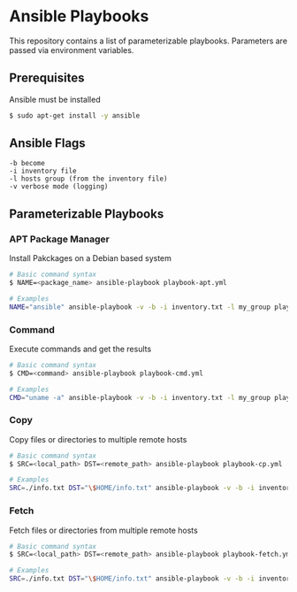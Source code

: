 # Ansible Playbooks

This repository contains a list of parameterizable playbooks. Parameters are passed via environment variables.

## Prerequisites

Ansible must be installed

```bash
$ sudo apt-get install -y ansible
```

## Ansible Flags

```
-b become
-i inventory file
-l hosts group (from the inventory file)
-v verbose mode (logging)
```

## Parameterizable Playbooks

### APT Package Manager

Install Pakckages on a Debian based system

```bash
# Basic command syntax
$ NAME=<package_name> ansible-playbook playbook-apt.yml

# Examples
NAME="ansible" ansible-playbook -v -b -i inventory.txt -l my_group playbook-apt.yml
```

### Command

Execute commands and get the results

```bash
# Basic command syntax
$ CMD=<command> ansible-playbook playbook-cmd.yml

# Examples
CMD="uname -a" ansible-playbook -v -b -i inventory.txt -l my_group playbook-cmd.yml
```

### Copy

Copy files or directories to multiple remote hosts

```bash
# Basic command syntax
$ SRC=<local_path> DST=<remote_path> ansible-playbook playbook-cp.yml

# Examples
SRC=./info.txt DST="\$HOME/info.txt" ansible-playbook -v -b -i inventory.txt -l my_group playbook-cp.yml
```


### Fetch

Fetch files or directories from multiple remote hosts

```bash
# Basic command syntax
$ SRC=<local_path> DST=<remote_path> ansible-playbook playbook-fetch.yml

# Examples
SRC=./info.txt DST="\$HOME/info.txt" ansible-playbook -v -b -i inventory.txt -l my_group playbook-fetch.yml
```
